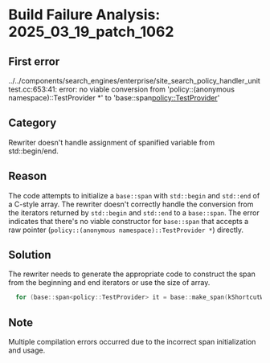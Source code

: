 # Build Failure Analysis: 2025_03_19_patch_1062

## First error

../../components/search_engines/enterprise/site_search_policy_handler_unittest.cc:653:41: error: no viable conversion from 'policy::(anonymous namespace)::TestProvider *' to 'base::span<policy::TestProvider>'

## Category
Rewriter doesn't handle assignment of spanified variable from std::begin/end.

## Reason
The code attempts to initialize a `base::span` with `std::begin` and `std::end` of a C-style array. The rewriter doesn't correctly handle the conversion from the iterators returned by `std::begin` and `std::end` to a `base::span`. The error indicates that there's no viable constructor for `base::span` that accepts a raw pointer (`policy::(anonymous namespace)::TestProvider *`) directly.

## Solution
The rewriter needs to generate the appropriate code to construct the span from the beginning and end iterators or use the size of array.
```c++
  for (base::span<policy::TestProvider> it = base::make_span(kShortcutWithSpacesTestProviders);
```

## Note
Multiple compilation errors occurred due to the incorrect span initialization and usage.